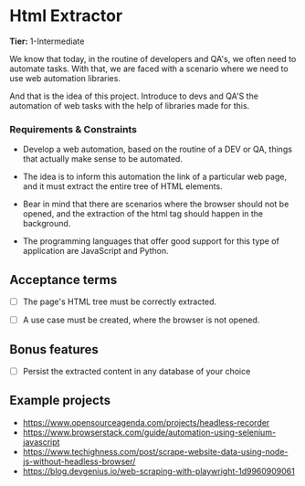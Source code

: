 # Html Extractor

**Tier:** 1-Intermediate

We know that today, in the routine of developers and QA's,
we often need to automate tasks. With that, we are faced with 
a scenario where we need to use web automation libraries. 

And that is the idea of ​​this project. 
Introduce to devs and QA'S the automation of
web tasks with the help of libraries made for this.

### Requirements & Constraints

- Develop a web automation, based on the routine of a DEV or QA, 
things that actually make sense to be automated.

- The idea is to inform this automation the link of a particular web page, 
and it must extract the entire tree of HTML elements.

- Bear in mind that there are scenarios where the browser should 
not be opened, and the extraction of the html tag should happen 
in the background.

- The programming languages ​​that offer good support for this type 
of application are JavaScript and Python.


## Acceptance terms

-   [ ] The page's HTML tree must be correctly extracted.
-   [ ] A use case must be created, where the browser is not opened.


## Bonus features

-   [ ] Persist the extracted content in any database of your choice


## Example projects

- https://www.opensourceagenda.com/projects/headless-recorder
- https://www.browserstack.com/guide/automation-using-selenium-javascript
- https://www.techighness.com/post/scrape-website-data-using-node-js-without-headless-browser/
- https://blog.devgenius.io/web-scraping-with-playwright-1d9960909061